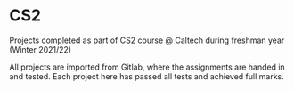 # CS2
Projects completed as part of CS2 course @ Caltech during freshman year (Winter 2021/22)

All projects are imported from Gitlab, where the assignments are handed in and tested. Each project here has passed all tests and achieved full marks. 
